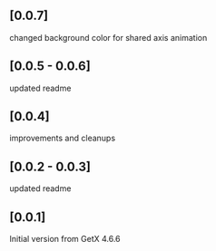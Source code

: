 ## [0.0.7]
changed background color for shared axis animation

## [0.0.5 - 0.0.6]
updated readme

## [0.0.4]
improvements and cleanups

## [0.0.2 - 0.0.3]
updated readme

## [0.0.1]
Initial version from GetX 4.6.6